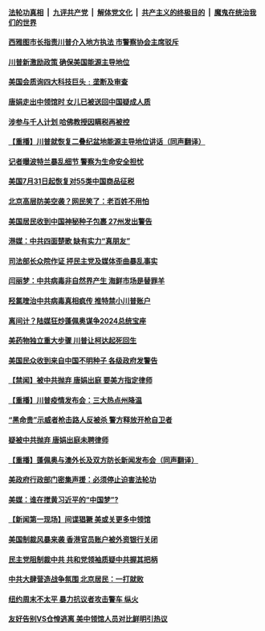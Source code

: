 

####  [法轮功真相](../../../../basic/blob/master/README.md?t=07300831) &nbsp;|&nbsp; [九评共产党](../../../../9ping.md/blob/master/README.md?t=07300831) &nbsp;|&nbsp; [解体党文化](../../../../jtdwh.md/blob/master/README.md?t=07300831)  &nbsp;|&nbsp; [共产主义的终极目的](../../../../gczydzjmd.md/blob/master/README.md?t=07300831) &nbsp;|&nbsp; [魔鬼在统治我们的世界](../../../../mgztzwmdsj.md/blob/master/README.md?t=07300831) 

#### [西雅图市长指责川普介入地方执法 市警察协会主席驳斥](../pages/prog203/a102905954.md?t=07300831) 

#### [川普新激励政策 确保美国能源主导地位](../pages/prog203/a102905952.md?t=07300831) 

#### [美国会质询四大科技巨头﹕垄断及审查](../pages/prog203/a102905882.md?t=07300831) 

#### [唐娟走出中领馆时 女儿已被送回中国疑成人质](../pages/prog203/a102905730.md?t=07300831) 

#### [涉参与千人计划 哈佛教授因瞒税再被控](../pages/prog203/a102905760.md?t=07300831) 

#### [【重播】川普就恢复二叠纪盆地能源主导地位讲话（同声翻译）](../pages/prog203/a102905778.md?t=07300831) 

#### [记者曝波特兰暴乱细节 警察为生命安全担忧](../pages/prog203/a102905737.md?t=07300831) 

#### [美国7月31日起恢复对55类中国商品征税](../pages/prog203/a102905693.md?t=07300831) 

#### [北京高层防美空袭？网民笑了：老百姓不用怕](../pages/prog203/a102905227.md?t=07300831) 

#### [美国居民收到中国神秘种子包裹 27州发出警告](../pages/prog203/a102905156.md?t=07300831) 

#### [港媒：中共四面楚歌 缺有实力“真朋友”](../pages/prog203/a102905122.md?t=07300831) 

#### [司法部长众院作证 抨民主党及媒体歪曲暴乱事实](../pages/prog203/a102905074.md?t=07300831) 

#### [闫丽梦：中共病毒非自然界产生 海鲜市场是替罪羊](../pages/prog203/a102904725.md?t=07300831) 

#### [羟氯喹治中共病毒真相疯传 推特禁小川普账户](../pages/prog203/a102904958.md?t=07300831) 

#### [离间计？陆媒狂炒蓬佩奥谋争2024总统宝座](../pages/prog203/a102904810.md?t=07300831) 

#### [美药物独立重大步骤 川普让柯达起死回生](../pages/prog203/a102904939.md?t=07300831) 

#### [美国民众收到来自中国不明种子 各级政府发警告](../pages/prog203/a102904853.md?t=07300831) 

#### [【禁闻】被中共抛弃 唐娟出庭 要美方指定律师](../pages/prog203/a102904865.md?t=07300831) 

#### [【重播】川普疫情发布会：三大热点州降温](../pages/prog203/a102904848.md?t=07300831) 

#### [“黑命贵”示威者枪击路人反被杀  警方释放开枪自卫者](../pages/prog203/a102904463.md?t=07300831) 

#### [疑被中共抛弃 唐娟出庭未聘律师](../pages/prog203/a102904643.md?t=07300831) 

#### [【重播】蓬佩奥与澳外长及双方防长新闻发布会（同声翻译）](../pages/prog203/a102904665.md?t=07300831) 

#### [美政府行政部门密集声援：必须停止迫害法轮功](../pages/prog203/a102904579.md?t=07300831) 

#### [美媒：谁在搅黄习近平的“中国梦”?](../pages/prog203/a102904440.md?t=07300831) 

#### [【新闻第一现场】间谍猖獗 美或关更多中领馆](../pages/prog203/a102904389.md?t=07300831) 

#### [美国制裁风暴来袭 香港官员账户被外资银行关闭](../pages/prog203/a102904326.md?t=07300831) 

#### [民主党阻制裁中共 共和党领袖质疑中共握其把柄](../pages/prog203/a102904187.md?t=07300831) 

#### [中共大肆营造战争氛围 北京居民：一打就败](../pages/prog203/a102904170.md?t=07300831) 

#### [纽约周末不太平 暴力抗议者攻击警车 纵火](../pages/prog203/a102904084.md?t=07300831) 

#### [友好告别VS仓惶逃离 美中领馆人员对比鲜明引热议](../pages/prog203/a102903976.md?t=07300831) 

